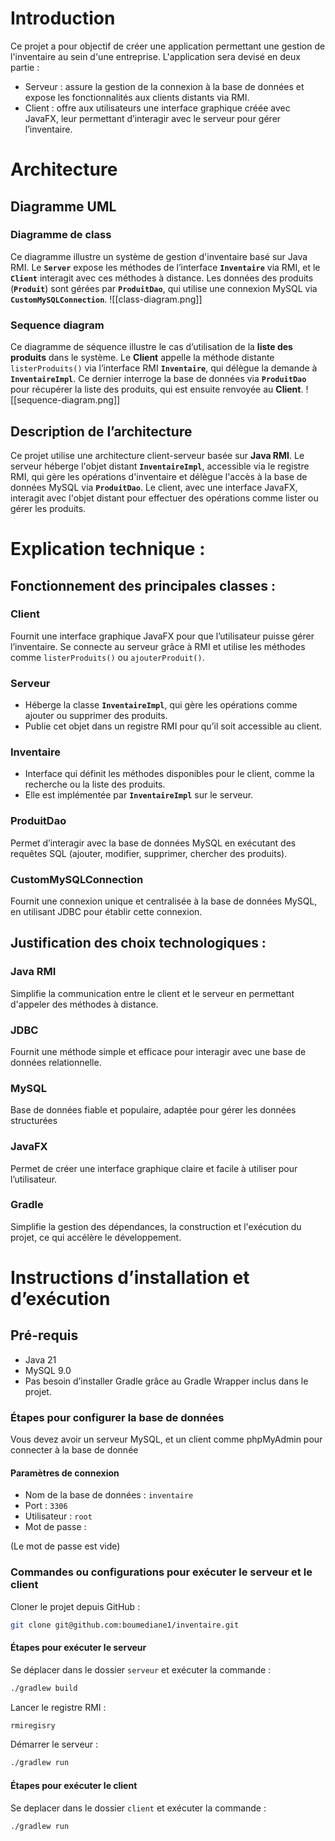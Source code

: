 # Introduction

Ce projet a pour objectif de créer une application permettant une gestion de l'inventaire au sein d'une entreprise.
L'application sera devisé en deux partie :

- Serveur : assure la gestion de la connexion à la base de données et expose les fonctionnalités aux clients distants via RMI.
- Client : offre aux utilisateurs une interface graphique créée avec JavaFX, leur permettant d’interagir avec le serveur pour gérer l’inventaire.

# Architecture

## Diagramme UML

### Diagramme de class

Ce diagramme illustre un système de gestion d'inventaire basé sur Java RMI. Le **`Server`** expose les méthodes de l’interface **`Inventaire`** via RMI, et le **`Client`** interagit avec ces méthodes à distance. Les données des produits (**`Produit`**) sont gérées par **`ProduitDao`**, qui utilise une connexion MySQL via **`CustomMySQLConnection`**.
![[class-diagram.png]]

### Sequence diagram

Ce diagramme de séquence illustre le cas d’utilisation de la **liste des produits** dans le système. Le **Client** appelle la méthode distante `listerProduits()` via l’interface RMI **`Inventaire`**, qui délègue la demande à **`InventaireImpl`**. Ce dernier interroge la base de données via **`ProduitDao`** pour récupérer la liste des produits, qui est ensuite renvoyée au **Client**.
![[sequence-diagram.png]]

## Description de l’architecture

Ce projet utilise une architecture client-serveur basée sur **Java RMI**. Le serveur héberge l'objet distant **`InventaireImpl`**, accessible via le registre RMI, qui gère les opérations d'inventaire et délègue l'accès à la base de données MySQL via **`ProduitDao`**. Le client, avec une interface JavaFX, interagit avec l'objet distant pour effectuer des opérations comme lister ou gérer les produits.

# Explication technique :

## Fonctionnement des principales classes :

### Client

Fournit une interface graphique JavaFX pour que l’utilisateur puisse gérer l’inventaire.
Se connecte au serveur grâce à RMI et utilise les méthodes comme `listerProduits()` ou `ajouterProduit()`.

### Serveur

- Héberge la classe **`InventaireImpl`**, qui gère les opérations comme ajouter ou supprimer des produits.
- Publie cet objet dans un registre RMI pour qu’il soit accessible au client.

### Inventaire

- Interface qui définit les méthodes disponibles pour le client, comme la recherche ou la liste des produits.
- Elle est implémentée par **`InventaireImpl`** sur le serveur.

### ProduitDao

Permet d’interagir avec la base de données MySQL en exécutant des requêtes SQL (ajouter, modifier, supprimer, chercher des produits).

### CustomMySQLConnection

Fournit une connexion unique et centralisée à la base de données MySQL, en utilisant JDBC pour établir cette connexion.

## Justification des choix technologiques :

### Java RMI

Simplifie la communication entre le client et le serveur en permettant d'appeler des méthodes à distance.

### JDBC

Fournit une méthode simple et efficace pour interagir avec une base de données relationnelle.

### MySQL

Base de données fiable et populaire, adaptée pour gérer les données structurées

### JavaFX

Permet de créer une interface graphique claire et facile à utiliser pour l’utilisateur.

### Gradle

Simplifie la gestion des dépendances, la construction et l'exécution du projet, ce qui accélère le développement.

# Instructions d’installation et d’exécution

## Pré-requis

- Java 21
- MySQL 9.0
- Pas besoin d’installer Gradle grâce au Gradle Wrapper inclus dans le projet.

### Étapes pour configurer la base de données

Vous devez avoir un serveur MySQL, et un client comme phpMyAdmin pour connecter à la base de donnée

#### Paramètres de connexion

- Nom de la base de données : `inventaire`
- Port : `3306`
- Utilisateur : `root`
- Mot de passe :

(Le mot de passe est vide)

### Commandes ou configurations pour exécuter le serveur et le client

Cloner le projet depuis GitHub :

```bash
git clone git@github.com:boumediane1/inventaire.git
```

#### Étapes pour exécuter le serveur

Se déplacer dans le dossier `serveur` et exécuter la commande :

```bash
./gradlew build
```

Lancer le registre RMI :

```bash
rmiregisry
```

Démarrer le serveur :

```bash
./gradlew run
```

#### Étapes pour exécuter le client

Se deplacer dans le dossier `client` et exécuter la commande :

```bash
./gradlew run
```

